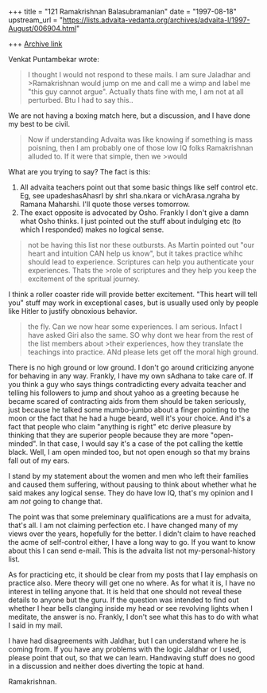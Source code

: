 +++
title = "121 Ramakrishnan Balasubramanian"
date = "1997-08-18"
upstream_url = "https://lists.advaita-vedanta.org/archives/advaita-l/1997-August/006904.html"

+++
[Archive link](https://lists.advaita-vedanta.org/archives/advaita-l/1997-August/006904.html)

Venkat Puntambekar wrote:

>I thought I would not respond to these mails. I am sure Jaladhar and >Ramakrishnan would
>jump on me and call me a wimp and label me "this guy cannot argue".
>Actually thats fine with me, I am not at all perturbed. Btu I had to say this..

We are not having a boxing match here, but a discussion, and I have done
my best to be civil.

>Now if understanding
>Advaita was like knowing if something is mass poisning, then I am probably one
>of those low IQ folks Ramakrishnan alluded to. If it were that simple, then we >would

What are you trying to say? The fact is this:

1. All advaita teachers point out that some basic things like self
control etc. Eg, see upadeshasAhasrI by shrI sha.nkara or
vichArasa.ngraha by Ramana Maharshi. I'll quote those verses tomorrow.
2. The exact opposite is advocated by Osho. Frankly I don't give a damn
what Osho thinks. I just pointed out the stuff about indulging etc (to
which I responded) makes no logical sense.

>not be having this list nor these outbursts. As Martin pointed out "our heart
>and intuition CAN help us know", but it takes practice whihc should lead
>to experience. Scriptures can help you authenticate your experiences. Thats the >role
>of scriptures and they help you keep the excitement of the spritual journey.

I think a roller coaster ride will provide better excitement. "This
heart will tell you" stuff may work in exceptional cases, but is usually
used only by people like Hitler to justify obnoxious behavior.

>the fly. Can we now hear some experiences. I am serious. Infact I have asked
>Giri also the same. SO why dont we hear from the rest of the list members about >their
>experiences, how they translate the teachings into practice. ANd please lets get
>off the moral high ground.

There is no high ground or low ground. I don't go around criticizing
anyone for behaving in any way. Frankly, I have my own sAdhana to take
care of. If you think a guy who says things contradicting every advaita
teacher and telling his followers to jump and shout yahoo as a greeting
because he became scared of contracting aids from them should be taken
seriously, just because he talked some mumbo-jumbo about a finger
pointing to the moon or the fact that he had a huge beard, well it's
your choice. And it's a fact that people who claim "anything is right"
etc derive pleasure by thinking that they are superior people because
they are more "open-minded". In that case, I would say it's a case of
the pot calling the kettle black. Well, I am open minded too, but not
open enough so that my brains fall out of my ears.

I stand by my statement about the women and men who left their families
and caused them suffering, without pausing to think about whether what
he said makes any logical sense. They do have low IQ, that's my opinion
and I am _not_ going to change that.

The point was that some preleminary qualifications are a must for
advaita, that's all. I am not claiming perfection etc. I have changed
many of my views over the years, hopefully for the better. I didn't
claim to have reached the acme of self-control either, I have a long way
to go. If you want to know about this I can send e-mail. This is the
advaita list not my-personal-history list.

As for practicing etc, it should be clear from my posts that I lay
emphasis on practice also. Mere theory will get one no where. As for
what it is, I have no interest in telling anyone that. It is held that
one should not reveal these details to anyone but the guru. If the
question was intended to find out whether I hear bells clanging inside
my head or see revolving lights when I meditate, the answer is no.
Frankly, I don't see what this has to do with what I said in my mail.

I have had disagreements with Jaldhar, but I can understand where he is
coming from. If you have any problems with the logic Jaldhar or I used,
please point that out, so that we can learn. Handwaving stuff does no
good in a discussion and neither does diverting the topic at hand.

Ramakrishnan.

